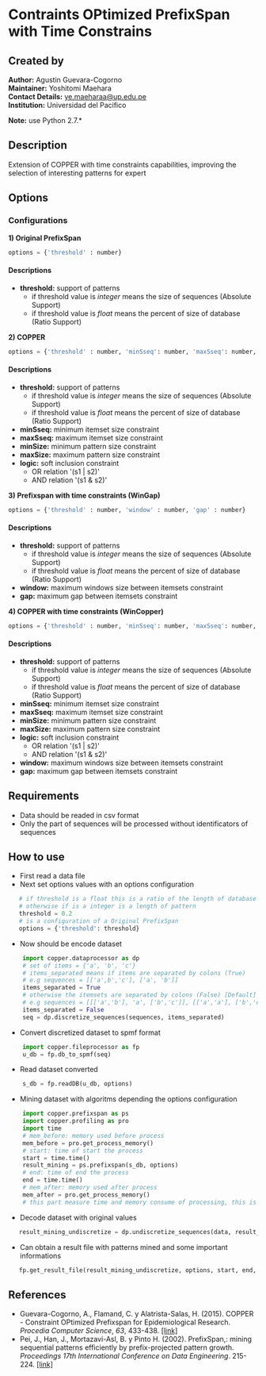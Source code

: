# Contraints OPtimized PrefixSpan with Time Constrains

## Created by
**Author:** Agustin Guevara-Cogorno <br />
**Maintainer:** Yoshitomi Maehara <br />
**Contact Details:** ye.maeharaa@up.edu.pe <br />
**Institution:** Universidad del Pacifico
<br />

**Note:** use Python 2.7.*

## Description
Extension of COPPER with time constraints capabilities, improving the selection of interesting patterns for expert

## Options
### Configurations
**1) Original PrefixSpan**
```python
options = {'threshold' : number}
```
#### Descriptions
- **threshold:** support of patterns
  * if threshold value is *integer* means the size of sequences (Absolute Support)
  * if threshold value is *float* means the percent of size of database (Ratio Support)

**2) COPPER**
```python
options = {'threshold' : number, 'minSseq': number, 'maxSseq': number, 'minSize': number, 'maxSize': number, 'logic': string}
```
#### Descriptions
- **threshold:** support of patterns
  * if threshold value is *integer* means the size of sequences (Absolute Support)
  * if threshold value is *float* means the percent of size of database (Ratio Support)
- **minSseq:**  minimum itemset size constraint
- **maxSseq:**  maximum itemset size constraint
- **minSize:**  minimum pattern size constraint
- **maxSize:**  maximum pattern size constraint
- **logic:**    soft inclusion constraint
  * OR relation '(s1 | s2)'
  * AND relation '(s1 & s2)'

**3) Prefixspan with time constraints (WinGap)**
```python
options = {'threshold' : number, 'window' : number, 'gap' : number}
```
#### Descriptions
- **threshold:** support of patterns
  * if threshold value is *integer* means the size of sequences (Absolute Support)
  * if threshold value is *float* means the percent of size of database (Ratio Support)
- **window:**   maximum windows size between itemsets constraint
- **gap:**      maximum gap between itemsets constraint

**4) COPPER with time constraints (WinCopper)**
```python
options = {'threshold' : number, 'minSseq': number, 'maxSseq': number, 'minSize': number, 'maxSize': number, 'window' : number, 'gap' : number, 'logic': string}
```
#### Descriptions
- **threshold:** support of patterns
  * if threshold value is *integer* means the size of sequences (Absolute Support)
  * if threshold value is *float* means the percent of size of database (Ratio Support)
- **minSseq:**  minimum itemset size constraint
- **maxSseq:**  maximum itemset size constraint
- **minSize:**  minimum pattern size constraint
- **maxSize:**  maximum pattern size constraint
- **logic:**    soft inclusion constraint
  * OR relation '(s1 | s2)'
  * AND relation '(s1 & s2)'
- **window:**   maximum windows size between itemsets constraint
- **gap:**      maximum gap between itemsets constraint

## Requirements
- Data should be readed in csv format
- Only the part of sequences will be processed without identificators of sequences

## How to use
- First read a data file
- Next set options values with an options configuration
```python
   # if threshold is a float this is a ratio of the length of database
   # otherwise if is a integer is a length of pattern
   threshold = 0.2
   # is a configuration of a Original PrefixSpan
   options = {'threshold': threshold}
```
- Now should be encode dataset

```python
    import copper.dataprocessor as dp
    # set of items = {'a', 'b', 'c'}
    # items_separated means if items are separated by colons (True)
    # e.g sequences = [['a',b','c'], ['a', 'b']]
    items_separated = True
    # otherwise the itemsets are separated by colons (False) [Default]
    # e.g sequences = [[['a','b'], 'a', ['b','c']], [['a','a'], ['b','c']]]
    items_separated = False
    seq = dp.discretize_sequences(sequences, items_separated)
```

- Convert discretized dataset to spmf format

```python
    import copper.fileprocessor as fp
    u_db = fp.db_to_spmf(seq)
```

- Read dataset converted

```python
    s_db = fp.readDB(u_db, options)
```

- Mining dataset with algoritms depending the options configuration

```python
    import copper.prefixspan as ps
    import copper.profiling as pro
    import time
    # mem_before: memory used before process
    mem_before = pro.get_process_memory()
    # start: time of start the process
    start = time.time()
    result_mining = ps.prefixspan(s_db, options)
    # end: time of end the process
    end = time.time()
    # mem_after: memory used after process
    mem_after = pro.get_process_memory()
    # this part measure time and memory consume of processing, this is optional
```

- Decode dataset with original values

```python
   result_mining_undiscretize = dp.undiscretize_sequences(data, result_mining)
```

- Can obtain a result file with patterns mined and some important informations

```python
   fp.get_result_file(result_mining_undiscretize, options, start, end, mem_after, mem_before)
```

## References
- Guevara-Cogorno, A., Flamand, C. y Alatrista-Salas, H. (2015). COPPER - Constraint OPtimized Prefixspan for Epidemiological Research. *Procedia Computer Science*, *63*, 433-438.  [[link]](http://www.sciencedirect.com/science/article/pii/S1877050915024990)
- Pei, J., Han, J., Mortazavi-Asl, B. y Pinto H. (2002). PrefixSpan,: mining sequential patterns efficiently by prefix-projected pattern growth. *Proceedings 17th International Conference on Data Engineering*. 215-224. [ [link]](http://jayurbain.com/msoe/cs498-datamining/prefixspan_mining_sequential_patterns_by_prefix_projected_growth.pdf)
